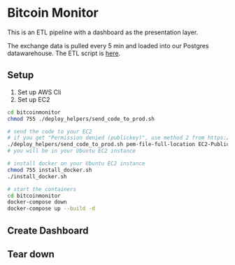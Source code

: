 # Bitcoin Monitor

This is an ETL pipeline with a dashboard as the presentation layer.

The exchange data is pulled every 5 min and loaded into our Postgres datawarehouse. The ETL script is [here](src/bitcoinmonitor/exchange_data_etl.py).

## Setup

1. Set up AWS Cli
2. Set up EC2

```bash
cd bitcoinmonitor
chmod 755 ./deploy_helpers/send_code_to_prod.sh

# send the code to your EC2
# if you get "Permission denied (publickey)", use method 2 from https://aws.amazon.com/premiumsupport/knowledge-center/ec2-linux-fix-permission-denied-errors/
./deploy_helpers/send_code_to_prod.sh pem-file-full-location EC2-Public-IPv4-DNS
# you will be in your Ubuntu EC2 instance

# install docker on your Ubuntu EC2 instance
chmod 755 install_docker.sh
./install_docker.sh

# start the containers
cd bitcoinmonitor
docker-compose down
docker-compose up --build -d
```

## Create Dashboard

## Tear down